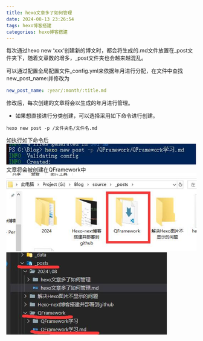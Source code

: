 ```yaml
---
title: hexo文章多了如何管理
date: 2024-08-13 23:26:54
tags: hexo博客搭建
categories: hexo博客搭建
---
```


每次通过hexo new ‘xxx’创建新的博文时，都会将生成的.md文件放置在_post文件夹下，随着文章数的增多，_post文件夹也会越来越混乱。

<!--more-->

可以通过配置全局配置文件_config.yml来依据年月进行分配，在文件中查找new_post_name:并修改为

```yml
new_post_name: :year/:month/:title.md
```
修改后，每次创建的文章将会以生成的年月进行管理。

- 如果想直接进行分类创建，可以选择采用如下命令进行创建。

```shell
hexo new post -p /文件夹名/文件名.md
```
如执行如下命令后
![](./hexo文章多了如何管理/命令.jpg)
文章将会被创建在QFramework中
![](./hexo文章多了如何管理/文件结构.jpg)
![](./hexo文章多了如何管理/文件结构1.jpg)